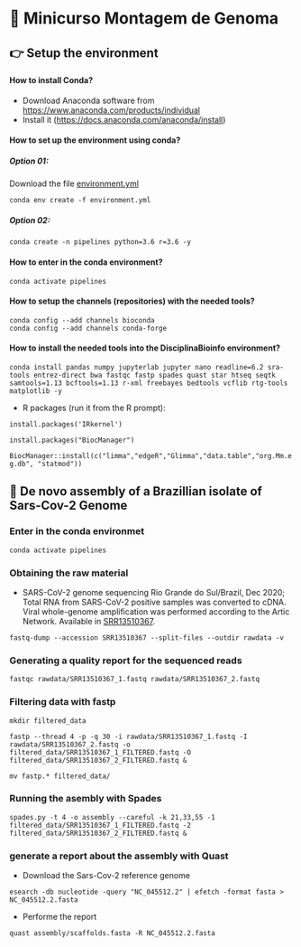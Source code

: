 # :school: Minicurso Montagem de Genoma


## :point_right: Setup the environment

#### How to install Conda?

* Download Anaconda software from  https://www.anaconda.com/products/individual
* Install it (https://docs.anaconda.com/anaconda/install)

#### How to set up the environment using conda?

##### Option 01:

Download the file [environment.yml](https://raw.githubusercontent.com/waldeyr/BioinfoDiscipline/main/environment.yml)

`conda env create -f environment.yml`

##### Option 02:

`conda create -n pipelines python=3.6 r=3.6 -y`

#### How to enter in the conda environment?

`conda activate pipelines`

#### How to setup the channels (repositories) with the needed tools?

```
conda config --add channels bioconda
conda config --add channels conda-forge
```

#### How to install the needed tools into the DisciplinaBioinfo environment?

`conda install pandas numpy jupyterlab jupyter nano readline=6.2 sra-tools entrez-direct bwa fastqc fastp spades quast star htseq seqtk samtools=1.13 bcftools=1.13 r-xml freebayes bedtools vcflib rtg-tools matplotlib -y`

* R packages (run it from the R prompt):

`install.packages('IRkernel')`

`install.packages("BiocManager")`
    
`BiocManager::install(c("limma","edgeR","Glimma","data.table","org.Mm.eg.db", "statmod"))`


## :notebook_with_decorative_cover: De novo assembly of a Brazillian isolate of Sars-Cov-2 Genome

### Enter in the conda environmet

`conda activate pipelines`


### Obtaining the raw material

* SARS-CoV-2 genome sequencing Rio Grande do Sul/Brazil, Dec 2020; Total RNA from SARS-CoV-2 positive samples was converted to cDNA. Viral whole-genome amplification was performed according to the Artic Network. Available in [SRR13510367](https://trace.ncbi.nlm.nih.gov/Traces/sra/?run=SRR13510367).

`fastq-dump --accession SRR13510367 --split-files --outdir rawdata -v`

### Generating a quality report for the sequenced reads

`fastqc rawdata/SRR13510367_1.fastq rawdata/SRR13510367_2.fastq`

### Filtering data with fastp

`mkdir filtered_data`

`fastp --thread 4 -p -q 30 -i rawdata/SRR13510367_1.fastq -I rawdata/SRR13510367_2.fastq -o filtered_data/SRR13510367_1_FILTERED.fastq -O filtered_data/SRR13510367_2_FILTERED.fastq &`

`mv fastp.* filtered_data/`

### Running the asembly with Spades

`spades.py -t 4 -o assembly --careful -k 21,33,55 -1 filtered_data/SRR13510367_1_FILTERED.fastq -2 filtered_data/SRR13510367_2_FILTERED.fastq &`

### generate a report about the assembly with Quast

* Download the Sars-Cov-2 reference genome

`esearch -db nucleotide -query "NC_045512.2" | efetch -format fasta > NC_045512.2.fasta`

* Performe the report

`quast assembly/scaffolds.fasta -R NC_045512.2.fasta`
